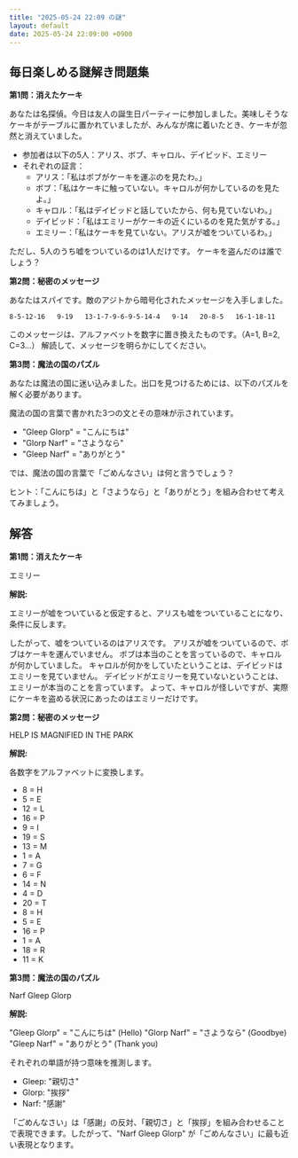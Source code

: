 ```yaml
---
title: "2025-05-24 22:09 の謎"
layout: default
date: 2025-05-24 22:09:00 +0900
---
```

## 毎日楽しめる謎解き問題集

**第1問：消えたケーキ**

あなたは名探偵。今日は友人の誕生日パーティーに参加しました。美味しそうなケーキがテーブルに置かれていましたが、みんなが席に着いたとき、ケーキが忽然と消えていました。

*   参加者は以下の5人：アリス、ボブ、キャロル、デイビッド、エミリー
*   それぞれの証言：
    *   アリス：「私はボブがケーキを運ぶのを見たわ。」
    *   ボブ：「私はケーキに触っていない。キャロルが何かしているのを見たよ。」
    *   キャロル：「私はデイビッドと話していたから、何も見ていないわ。」
    *   デイビッド：「私はエミリーがケーキの近くにいるのを見た気がする。」
    *   エミリー：「私はケーキを見ていない。アリスが嘘をついているわ。」

ただし、5人のうち嘘をついているのは1人だけです。
ケーキを盗んだのは誰でしょう？

**第2問：秘密のメッセージ**

あなたはスパイです。敵のアジトから暗号化されたメッセージを入手しました。

`8-5-12-16   9-19   13-1-7-9-6-9-5-14-4   9-14   20-8-5   16-1-18-11`

このメッセージは、アルファベットを数字に置き換えたものです。（A=1, B=2, C=3…）
解読して、メッセージを明らかにしてください。

**第3問：魔法の国のパズル**

あなたは魔法の国に迷い込みました。出口を見つけるためには、以下のパズルを解く必要があります。

魔法の国の言葉で書かれた3つの文とその意味が示されています。

*   "Gleep Glorp" = "こんにちは"
*   "Glorp Narf" = "さようなら"
*   "Gleep Narf" = "ありがとう"

では、魔法の国の言葉で「ごめんなさい」は何と言うでしょう？

ヒント：「こんにちは」と「さようなら」と「ありがとう」を組み合わせて考えてみましょう。

## 解答

**第1問：消えたケーキ**

エミリー

**解説:**

エミリーが嘘をついていると仮定すると、アリスも嘘をついていることになり、条件に反します。

したがって、嘘をついているのはアリスです。
アリスが嘘をついているので、ボブはケーキを運んでいません。
ボブは本当のことを言っているので、キャロルが何かしていました。
キャロルが何かをしていたということは、デイビッドはエミリーを見ていません。
デイビッドがエミリーを見ていないということは、エミリーが本当のことを言っています。
よって、キャロルが怪しいですが、実際にケーキを盗める状況にあったのはエミリーだけです。

**第2問：秘密のメッセージ**

HELP IS MAGNIFIED IN THE PARK

**解説:**

各数字をアルファベットに変換します。

*   8 = H
*   5 = E
*   12 = L
*   16 = P
*   9 = I
*   19 = S
*   13 = M
*   1 = A
*   7 = G
*   6 = F
*   14 = N
*   4 = D
*   20 = T
*   8 = H
*   5 = E
*   16 = P
*   1 = A
*   18 = R
*   11 = K

**第3問：魔法の国のパズル**

Narf Gleep Glorp

**解説:**

"Gleep Glorp" = "こんにちは" (Hello)
"Glorp Narf" = "さようなら" (Goodbye)
"Gleep Narf" = "ありがとう" (Thank you)

それぞれの単語が持つ意味を推測します。

*   Gleep: "親切さ"
*   Glorp: "挨拶"
*   Narf: "感謝"

「ごめんなさい」は「感謝」の反対、「親切さ」と「挨拶」を組み合わせることで表現できます。したがって、"Narf Gleep Glorp" が「ごめんなさい」に最も近い表現となります。
